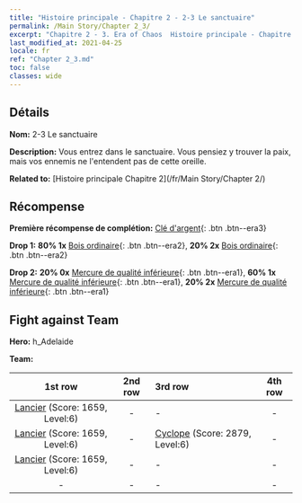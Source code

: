 ```yaml
---
title: "Histoire principale - Chapitre 2 - 2-3 Le sanctuaire"
permalink: /Main Story/Chapter 2_3/
excerpt: "Chapitre 2 - 3. Era of Chaos  Histoire principale - Chapitre 2_3. 2-3 Le sanctuaire"
last_modified_at: 2021-04-25
locale: fr
ref: "Chapter 2_3.md"
toc: false
classes: wide
---
```


## Détails

 **Nom:** 2-3 Le sanctuaire

 **Description:** Vous entrez dans le sanctuaire. Vous pensiez y trouver la paix, mais vos ennemis ne l'entendent pas de cette oreille.

 **Related to:** [Histoire principale Chapitre 2](/fr/Main Story/Chapter 2/)

## Récompense

 **Première récompense de complétion:** [Clé d'argent](/ItemsFR/con_693/){: .btn .btn--era3}

 **Drop 1:** **80% 1x** [Bois ordinaire](/ItemsFR/mat_7/){: .btn .btn--era2}, **20% 2x** [Bois ordinaire](/ItemsFR/mat_7/){: .btn .btn--era2}

 **Drop 2:** **20% 0x** [Mercure de qualité inférieure](/ItemsFR/mat_2/){: .btn .btn--era1}, **60% 1x** [Mercure de qualité inférieure](/ItemsFR/mat_2/){: .btn .btn--era1}, **20% 2x** [Mercure de qualité inférieure](/ItemsFR/mat_2/){: .btn .btn--era1}


## Fight against Team
 **Hero:** h_Adelaide

 **Team:**


  | 1st row | 2nd row | 3rd row | 4th row |
  |:----:|:----:|:----|:----:|
  | [Lancier](/fr/units/Pikeman/) (Score: 1659, Level:6)  | - | - | - |
  | [Lancier](/fr/units/Pikeman/) (Score: 1659, Level:6)  | - | [Cyclope](/fr/units/Cyclops/) (Score: 2879, Level:6)  | - |
  | [Lancier](/fr/units/Pikeman/) (Score: 1659, Level:6)  | - | - | - |
  | - | - | - | - |


